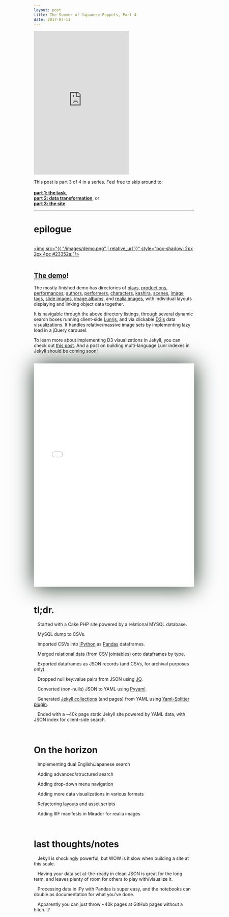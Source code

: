 ```yaml
---
layout: post
title: The Summer of Japanese Puppets, Part 4
date: 2017-07-11
---
```


<iframe height="450px" src="https://www.youtube.com/embed/ZaI8fN4176k" frameborder="0" allowfullscreen></iframe>

This post is part 3 of 4 in a series. Feel free to skip around to:<br/><br/>__[part 1: the task](the-summer-of-puppets)__,<br/>__[part 2: data transformation](the-summer-of-puppets-2)__, or <br/>__[part 3: the site](the-summer-of-puppets-3)__.

<hr/>

# epilogue

<br/><a href="https://mnyrop.github.io/bunraku-demo"><img src="{{ "/images/demo.png" | relative_url }}" style="box-shadow: 2px 2px 4pc #23352a;"/><a/><br/><br/>

## [The demo](https://mnyrop.github.io/bunraku-demo)!

The mostly finished demo has directories of
[plays](https://mnyrop.github.io/bunraku-demo/plays),
[productions](https://mnyrop.github.io/bunraku-demo/productions),
[performances](https://mnyrop.github.io/bunraku-demo/performances),
[authors](https://mnyrop.github.io/bunraku-demo/authors),
[performers](https://mnyrop.github.io/bunraku-demo/performers),
[characters](https://mnyrop.github.io/bunraku-demo/characters),
[kashira](https://mnyrop.github.io/bunraku-demo/kashira),
[scenes](https://mnyrop.github.io/bunraku-demo/performances/scenes/2671),
[image tags](https://mnyrop.github.io/bunraku-demo/tags),
[slide images](https://mnyrop.github.io/bunraku-demo/slides),
[image albums](https://mnyrop.github.io/bunraku-demo/albums), and
[realia images](https://mnyrop.github.io/bunraku-demo/realia),
with individual layouts displaying and linking object data together.

It is navigable through the above directory listings, through several dynamic search boxes running client-side [Lunrjs](https://lunrjs.com/), and via clickable [D3js](https://d3js.org/) data visualizations. It handles relative/massive image sets by implementing lazy load in a jQuery carousel.

To learn more about implementing D3 visualizations in Jekyll, you can check out [this post](http://localhost:4000/notes/autogenerate-json-for-d3-from-jekyll-collection-data). And a post on building multi-language Lunr indexes in Jekyll should be coming soon!

<br/>
<iframe width="100%" height="700" src="//jsfiddle.net/marii_/zkdzy0qq/2/embedded/result,js/" allowfullscreen="allowfullscreen" frameborder="0" style="box-shadow: 2px 2px 4pc #23352a;"></iframe>
<br/><br/>

# tl;dr.

<i class="fa fa-chevron-circle-right" aria-hidden="true"></i>&nbsp;&nbsp;
Started with a Cake PHP site powered by a relational MYSQL database.

<i class="fa fa-chevron-circle-right" aria-hidden="true"></i>&nbsp;&nbsp;
MySQL dump to CSVs.

<i class="fa fa-chevron-circle-right" aria-hidden="true"></i>&nbsp;&nbsp;
Imported CSVs into [IPython](https://ipython.org/) as [Pandas](http://pandas.pydata.org/) dataframes.

<i class="fa fa-chevron-circle-right" aria-hidden="true"></i>&nbsp;&nbsp;
Merged relational data (from CSV jointables) onto dataframes by type.

<i class="fa fa-chevron-circle-right" aria-hidden="true"></i>&nbsp;&nbsp;
Exported dataframes as JSON records (and CSVs, for archival purposes only).

<i class="fa fa-chevron-circle-right" aria-hidden="true"></i>&nbsp;&nbsp;
Dropped null key:value pairs from JSON using [JQ](https://stedolan.github.io/jq/).

<i class="fa fa-chevron-circle-right" aria-hidden="true"></i>&nbsp;&nbsp;
Converted (non-nulls) JSON to YAML using [Pyyaml](http://pyyaml.org/).

<i class="fa fa-chevron-circle-right" aria-hidden="true"></i>&nbsp;&nbsp;
Generated [Jekyll collections](https://jekyllrb.com/docs/collections/) (and pages) from YAML using [Yaml-Splitter plugin](https://github.com/mnyrop/yaml-splitter).

<i class="fa fa-chevron-circle-right" aria-hidden="true"></i>&nbsp;&nbsp;
Ended with a ~40k page static Jekyll site powered by YAML data, with JSON index for client-side search.

<br/>

# On the horizon

<i class="fa fa-minus-square-o" aria-hidden="true"></i>&nbsp;&nbsp;
Implementing dual English/Japanese search

<i class="fa fa-minus-square-o" aria-hidden="true"></i>&nbsp;&nbsp;
Adding advanced/structured search

<i class="fa fa-minus-square-o" aria-hidden="true"></i>&nbsp;&nbsp;
Adding drop-down menu navigation

<i class="fa fa-minus-square-o" aria-hidden="true"></i>&nbsp;&nbsp;
Adding more data visualizations in various formats

<i class="fa fa-minus-square-o" aria-hidden="true"></i>&nbsp;&nbsp;
Refactoring layouts and asset scripts

<i class="fa fa-minus-square-o" aria-hidden="true"></i>&nbsp;&nbsp;
Adding IIIF manifests in Mirador for realia images

<br/>

# last thoughts/notes

<i class="fa fa-hand-o-right" aria-hidden="true"></i>&nbsp;&nbsp;
Jekyll is shockingly powerful, but WOW is it slow when building a site at this scale.


<i class="fa fa-hand-o-right" aria-hidden="true"></i>&nbsp;&nbsp;
Having your data set at-the-ready in clean JSON is great for the long term, and leaves plenty of room for others to play with/visualize it.

<i class="fa fa-hand-o-right" aria-hidden="true"></i>&nbsp;&nbsp;
Processing data in iPy with Pandas is super easy, and the notebooks can double as documentation for what you've done.

<i class="fa fa-hand-o-right" aria-hidden="true"></i>&nbsp;&nbsp;
Apparently you can just throw ~40k pages at GitHub pages without a hitch...?


<br/><br/>
